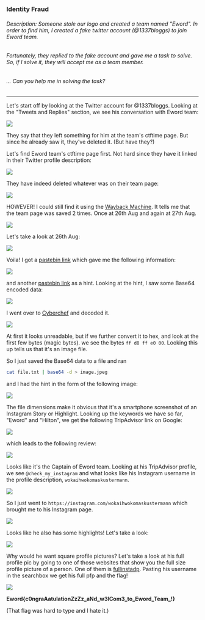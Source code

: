 ### Identity Fraud
###### Description: Someone stole our logo and created a team named "Eword". In order to find him, I created a fake twitter account (@1337bloggs) to join Eword team. 
###### Fortunately, they replied to the fake account and gave me a task to solve. So, if I solve it, they will accept me as a team member. 
###### ... Can you help me in solving the task?

---
Let's start off by looking at the Twitter account for @1337bloggs.  Looking at the "Tweets and Replies" section, we see his conversation with Eword team:

![](./images/ss1.png)

They say that they left something for him at the team's ctftime page. But since he already saw it, they've deleted it. (But have they?)

Let's find Eword team's ctftime page first. Not hard since they have it linked in their Twitter profile description:

![](./images/ss2.png)

They have indeed deleted whatever was on their team page:

![](./images/ss3.png)

HOWEVER! I could still find it using the [Wayback Machine](https://web.archive.org "Wayback Machine"). It tells me that the team page was saved 2 times. Once at 26th Aug and again at 27th Aug.

![](./images/ss4.png)

Let's take a look at 26th Aug:

![](./images/ss5.png)

Voila! I got a [pastebin link](https://pastebin.com/8bk9qLX1 "pastebin link") which gave me the following information:

![](./images/ss6.png)

and another [pastebin link](https://pastebin.com/PZvaSjA0 "pastebin link") as a hint. Looking at the hint, I saw some Base64 encoded data:

![](./images/ss7.png)

I went over to [Cyberchef](https://gchq.github.io/CyberChef/ "Cyberchef") and decoded it. 

![](./images/ss8.png)

At first it looks unreadable, but if we further convert it to hex, and look at the first few bytes (magic bytes). we see the bytes `ff d8 ff e0 00`. Looking this up tells us that it's an image file.

So I just saved the Base64 data to a file and ran

```bash
cat file.txt | base64 -d > image.jpeg
```

and I had the hint in the form of the following image:

![](./images/ss9.png)

The file dimensions make it obvious that it's a smartphone screenshot of an Instagram Story or Highlight.
Looking up the keywords we have so far, "Eword" and "Hilton", we get the following TripAdvisor link on Google:

![](./images/ss10.png)

which leads to the following review:

![](./images/ss11.png)

Looks like it's the Captain of Eword team. Looking at his TripAdvisor profile, we see `@check_my_instagram` and what looks like his Instagram username in the profile description, `wokaihwokomaskustermann`. 

![](./images/ss12.png)

So I just went to `https://instagram.com/wokaihwokomaskustermann` which brought me to his Instagram page.

![](./images/ss13.png)

Looks like he also has some highlights! Let's take a look:

![](./images/ss14.png)

Why would he want square profile pictures? Let's take a look at his full profile pic by going to one of those websites that show you the full size profile picture of a person. One of them is [fullinstadp](https://fullinstadp.com/ "fullinstadp"). Pasting his username in the searchbox we get his full pfp and the flag!

![](./images/ss15.png)

**Eword{c0ngraAatulationZzZz_aNd_w3lCom3_to_Eword_Team_!}**

(That flag was hard to type and I hate it.)
